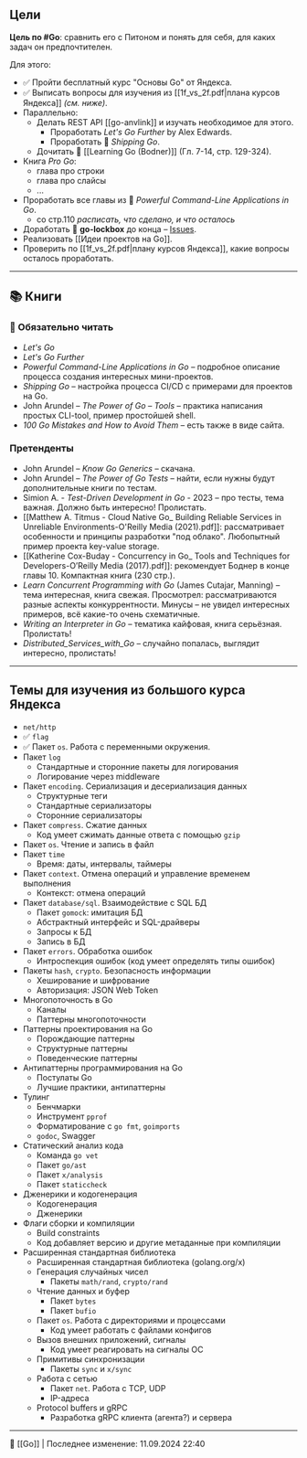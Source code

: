 ## Цели

**Цель по #Go**: сравнить его с Питоном и понять для себя, для каких задач он предпочтителен.

Для этого:
- ✅ Пройти бесплатный курс "Основы Go" от Яндекса.
- ✅ Выписать вопросы для изучения из [[1f_vs_2f.pdf|плана курсов Яндекса]] *(см. ниже)*.
- Параллельно:
	- Делать REST API [[go-anvlink]] и изучать необходимое для этого.
		- Проработать *Let's Go Further* by Alex Edwards.
		- Проработать 📖 *Shipping Go*.
	- Дочитать 📖 [[Learning Go (Bodner)]] (Гл. 7-14, стр. 129-324).
- Книга *Pro Go*:
	- глава про строки
	- глава про слайсы
	- ...
- Проработать все главы из 📖 *Powerful Command-Line Applications in Go*.
	- со стр.110 *расписать, что сделано, и что осталось*
- Доработать 🔑 **go-lockbox** до конца – [Issues](https://github.com/hazadus/go-lockbox/issues).
- Реализовать [[Идеи проектов на Go]].
- Проверить по [[1f_vs_2f.pdf|плану курсов Яндекса]], какие вопросы осталось проработать.

----
## 📚 Книги

### 📖 Обязательно читать

- *Let's Go*
- *Let's Go Further*
- *Powerful Command-Line Applications in Go* – подробное описание процесса создания интересных мини-проектов.
- *Shipping Go* – настройка процесса CI/CD с примерами для проектов на Go.
- John Arundel – *The Power of Go – Tools* – практика написания простых CLI-tool, пример простойшей shell.
- *100 Go Mistakes and How to Avoid Them* – есть также в виде сайта.

### Претенденты

- John Arundel – *Know Go Generics* – скачана.
- John Arundel – *The Power of Go Tests* – найти, если нужны будут дополнительные книги по тестам.
- Simion A. - *Test-Driven Development in Go* - 2023 – про тесты, тема важная. Должно быть интересно! Пролистать.
- [[Matthew A. Titmus - Cloud Native Go_ Building Reliable Services in Unreliable Environments-O'Reilly Media (2021).pdf]]: рассматривает особенности и принципы разработки "под облако". Любопытный пример проекта key-value storage.
- [[Katherine Cox-Buday - Concurrency in Go_ Tools and Techniques for Developers-O’Reilly Media (2017).pdf]]: рекомендует Боднер в конце главы 10. Компактная книга (230 стр.).
- *Learn Concurrent Programming with Go* (James Cutajar, Manning) – тема интересная, книга свежая. Просмотрел: рассматриваются разные аспекты конкуррентности. Минусы – не увидел интересных примеров, всё какие-то очень схематичные.
- *Writing an Interpreter in Go* – тематика кайфовая, книга серьёзная. Пролистать!
- *Distributed_Services_with_Go* – случайно попалась, выглядит интересно, пролистать!

----
## Темы для изучения из большого курса Яндекса

- `net/http`
- ✅ `flag`
- ✅ Пакет `os`. Работа с переменными окружения.
- Пакет `log`
	- Стандартные и сторонние пакеты для логирования
	- Логирование через middleware
- Пакет `encoding`. Сериализация и десериализация данных
	- Структурные теги
	- Стандартные сериализаторы
	- Сторонние сериализаторы
- Пакет `compress`. Сжатие данных
	- Код умеет сжимать данные ответа с помощью `gzip`
- Пакет `os`. Чтение и запись в файл
- Пакет `time`
	- Время: даты, интервалы, таймеры
- Пакет `context`. Отмена операций и управление временем выполнения
	- Контекст: отмена операций
- Пакет `database/sql`. Взаимодействие с SQL БД
	- Пакет `gomock`: имитация БД
	- Абстрактный интерфейс и SQL-драйверы
	- Запросы к БД
	- Запись в БД
- Пакет `errors`. Обработка ошибок
	- Интроспекция ошибок (код умеет определять типы ошибок)
- Пакеты `hash`, `crypto`. Безопасность информации
	- Хеширование и шифрование
	- Авторизация: JSON Web Token
- Многопоточность в Go
	- Каналы
	- Паттерны многопоточности
- Паттерны проектирования на Go
	- Порождающие паттерны
	- Структурные паттерны
	- Поведенческие паттерны
- Антипаттерны программирования на Go
	- Постулаты Go
	- Лучшие практики, антипаттерны
- Тулинг
	- Бенчмарки
	- Инструмент `pprof`
	- Форматирование с `go fmt`, `goimports`
	- `godoc`, Swagger
- Статический анализ кода
	- Команда `go vet`
	- Пакет `go/ast`
	- Пакет `x/analysis`
	- Пакет `staticcheck`
- Дженерики и кодогенерация
	- Кодогенерация
	- Дженерики
- Флаги сборки и компиляции
	- Build constraints
	- Код добавляет версию и другие метаданные при компиляции
- Расширенная стандартная библиотека
	- Расширенная стандартная библиотека (golang.org/x)
	- Генерация случайных чисел
		- Пакеты `math/rand`, `crypto/rand`
	- Чтение данных и буфер
		- Пакет `bytes`
		- Пакет `bufio`
	- Пакет `os`. Работа с директориями и процессами
		- Код умеет работать с файлами конфигов
	- Вызов внешних приложений, сигналы
		- Код умеет реагировать на сигналы ОС
	- Примитивы синхронизации
		- Пакеты `sync` и `x/sync`
	- Работа с сетью
		- Пакет `net`. Работа с TCP, UDP
		- IP-адреса
	- Protocol buffers и gRPC
		- Разработка gRPC клиента (агента?) и сервера

----
📂 [[Go]] | Последнее изменение: 11.09.2024 22:40